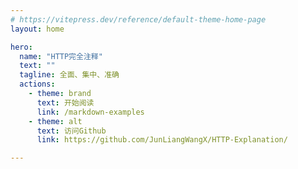 ```yaml
---
# https://vitepress.dev/reference/default-theme-home-page
layout: home

hero:
  name: "HTTP完全注释"
  text: ""
  tagline: 全面、集中、准确
  actions:
    - theme: brand
      text: 开始阅读
      link: /markdown-examples
    - theme: alt
      text: 访问Github
      link: https://github.com/JunLiangWangX/HTTP-Explanation/

---
```


